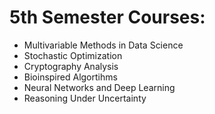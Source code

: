 # 5th Semester Courses:
* Multivariable Methods in Data Science
* Stochastic Optimization
* Cryptography Analysis
* Bioinspired Algortihms
* Neural Networks and Deep Learning
* Reasoning Under Uncertainty

